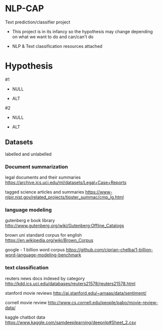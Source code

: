# NLP-CAP
Text prediction/classifier project

- This project is in its infancy so the hypothesis may change depending on what we want to do and can/can't do 

- NLP & Text classification resources attached


# Hypothesis

#1

- NULL

- ALT

#2

- NULL

- ALT


## Datasets
labelled and unlabelled

### Document summarization 

legal documents and their summaries
https://archive.ics.uci.edu/ml/datasets/Legal+Case+Reports

tagged science articles and summaries
https://www-nlpir.nist.gov/related_projects/tipster_summac/cmp_lg.html


### language modeling

gutenberg e book library
http://www.gutenberg.org/wiki/Gutenberg:Offline_Catalogs

brown uni standard corpus for english
https://en.wikipedia.org/wiki/Brown_Corpus

google - 1 billion word corpus
https://github.com/ciprian-chelba/1-billion-word-language-modeling-benchmark


### text classification 

reuters news docs indexed by category
http://kdd.ics.uci.edu/databases/reuters21578/reuters21578.html

stanford movie reviews
http://ai.stanford.edu/~amaas/data/sentiment/

cornell movie review 
http://www.cs.cornell.edu/people/pabo/movie-review-data/

kaggle chatbot data
https://www.kaggle.com/samdeeplearning/deepnlp#Sheet_2.csv

